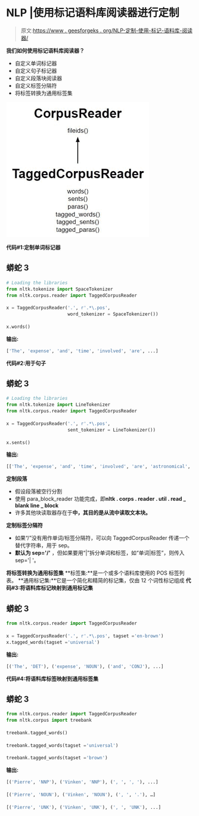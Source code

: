 # NLP |使用标记语料库阅读器进行定制

> 原文:[https://www . geesforgeks . org/NLP-定制-使用-标记-语料库-阅读器/](https://www.geeksforgeeks.org/nlp-customization-using-tagged-corpus-reader/)

**我们如何使用标记语料库阅读器？**

*   自定义单词标记器
*   自定义句子标记器
*   自定义段落块阅读器
*   自定义标签分隔符
*   将标签转换为通用标签集

![](img/05b4a789bf2bd00424b24b51cec33895.png)

**代码#1:定制单词标记器**

## 蟒蛇 3

```py
# Loading the libraries
from nltk.tokenize import SpaceTokenizer
from nltk.corpus.reader import TaggedCorpusReader

x = TaggedCorpusReader('.', r'.*\.pos',
                       word_tokenizer = SpaceTokenizer())

x.words()
```

**输出:**

```py
['The', 'expense', 'and', 'time', 'involved', 'are', ...]
```

**代码#2:用于句子**

## 蟒蛇 3

```py
# Loading the libraries
from nltk.tokenize import LineTokenizer
from nltk.corpus.reader import TaggedCorpusReader

x = TaggedCorpusReader('.', r'.*\.pos',
                       sent_tokenizer = LineTokenizer())

x.sents()
```

**输出:**

```py
[['The', 'expense', 'and', 'time', 'involved', 'are', 'astronomical', '.']]
```

**定制段落**

*   假设段落被空行分割
*   使用 para_block_reader 功能完成，即**nltk . corps . reader . util . read _ blank line _ block**
*   许多其他块读取器存在于**中，其目的是从流中读取文本块。**

**定制标签分隔符**

*   如果“/”没有用作单词/标签分隔符，可以向 TaggedCorpusReader 传递一个替代字符串，用于 sep。
*   **默认为 sep='/'** ，但如果要用“|”拆分单词和标签，如“单词|标签”，则传入 sep='| '。

**将标签转换为通用标签集**
**标签集:**是一个或多个语料库使用的 POS 标签列表。
**通用标记集:**它是一个简化和精简的标记集，仅由 12 个词性标记组成
**代码#3:将语料库标记映射到通用标记集**

## 蟒蛇 3

```py
from nltk.corpus.reader import TaggedCorpusReader

x = TaggedCorpusReader('.', r'.*\.pos', tagset ='en-brown')
x.tagged_words(tagset ='universal')
```

**输出:**

```py
[('The', 'DET'), ('expense', 'NOUN'), ('and', 'CONJ'), ...] 
```

**代码#4:将语料库标签映射到通用标签集**

## 蟒蛇 3

```py
from nltk.corpus.reader import TaggedCorpusReader
from nltk.corpus import treebank

treebank.tagged_words()

treebank.tagged_words(tagset ='universal')

treebank.tagged_words(tagset ='brown')
```

**输出:**

```py
[('Pierre', 'NNP'), ('Vinken', 'NNP'), (', ', ', '), ...]

[('Pierre', 'NOUN'), ('Vinken', 'NOUN'), (', ', '.'), …]

[('Pierre', 'UNK'), ('Vinken', 'UNK'), (', ', 'UNK'), ...]
```